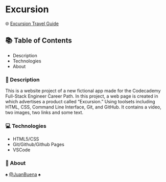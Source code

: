 # Excursion
:globe_with_meridians: [Excursion Travel Guide](https://juanbuena.github.io/excursion/)

## :books: Table of Contents
+ Description
+ Technologies
+ About

### :memo: Description
This is a website project of a new fictional app made for the Codecademy Full-Stack Engineer Career Path.
In this project, a web page is created in which advertises a product called “Excursion.”
Using toolsets including HTML, CSS, Command Line Interface, Git, and GitHub.
It contains a video, two images, two links and some text.

### :computer: Technologies
+ HTML5/CSS
+ Git/Github/Github Pages
+ VSCode

### :briefcase: About
:spades: [@JuanBuena](https://github.com/JuanBuena) :spades:
